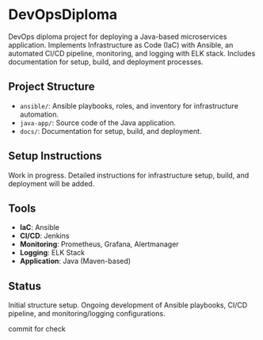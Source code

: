 # DevOpsDiploma
DevOps diploma project for deploying a Java-based microservices application. Implements Infrastructure as Code (IaC) with Ansible, an automated CI/CD pipeline, monitoring, and logging with ELK stack. Includes documentation for setup, build, and deployment processes.

## Project Structure
- `ansible/`: Ansible playbooks, roles, and inventory for infrastructure automation.
- `java-app/`: Source code of the Java application.
- `docs/`: Documentation for setup, build, and deployment.

## Setup Instructions
Work in progress. Detailed instructions for infrastructure setup, build, and deployment will be added.

## Tools
- **IaC**: Ansible
- **CI/CD**: Jenkins
- **Monitoring**: Prometheus, Grafana, Alertmanager
- **Logging**: ELK Stack
- **Application**: Java (Maven-based)

## Status
Initial structure setup. Ongoing development of Ansible playbooks, CI/CD pipeline, and monitoring/logging configurations.

commit for check
